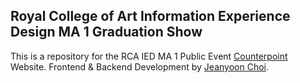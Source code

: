 
## Royal College of Art Information Experience Design MA 1 Graduation Show

This is a repository for the RCA IED MA 1 Public Event [Counterpoint](https://www.rca-ied-2023.co.uk/) Website.
Frontend & Backend Development by [Jeanyoon Choi](https://2023.rca.ac.uk/students/jeanyoon-choi/).
